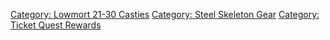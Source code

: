 [Category: Lowmort 21-30
Casties](Category:_Lowmort_21-30_Casties "wikilink") [Category: Steel
Skeleton Gear](Category:_Steel_Skeleton_Gear "wikilink") [Category:
Ticket Quest Rewards](Category:_Ticket_Quest_Rewards "wikilink")
